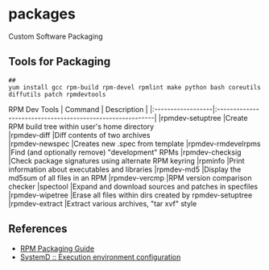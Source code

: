 # packages
Custom Software Packaging



## Tools for Packaging

    ##
    yum install gcc rpm-build rpm-devel rpmlint make python bash coreutils diffutils patch rpmdevtools


RPM Dev Tools
| Command           | Description                                               |
|:------------------|:----------------------------------------------------------|
|rpmdev-setuptree   |Create RPM build tree within user's home directory       
|rpmdev-diff 	    |Diff contents of two archives                              
|rpmdev-newspec 	|Creates new .spec from template
|rpmdev-rmdevelrpms |Find (and optionally remove) "development" RPMs
|rpmdev-checksig 	|Check package signatures using alternate RPM keyring
|rpminfo 	        |Print information about executables and libraries
|rpmdev-md5 	    |Display the md5sum of all files in an RPM
|rpmdev-vercmp 	    |RPM version comparison checker
|spectool 	        |Expand and download sources and patches in specfiles
|rpmdev-wipetree 	|Erase all files within dirs created by rpmdev-setuptree
|rpmdev-extract 	|Extract various archives, "tar xvf" style


## References
 - [RPM Packaging Guide](https://rpm-packaging-guide.github.io/)
 - [SystemD :: Execution environment configuration](https://www.freedesktop.org/software/systemd/man/systemd.exec.html)
